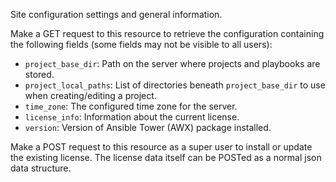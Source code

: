 Site configuration settings and general information.

Make a GET request to this resource to retrieve the configuration containing
the following fields (some fields may not be visible to all users):

* `project_base_dir`: Path on the server where projects and playbooks are \
  stored.
* `project_local_paths`: List of directories beneath `project_base_dir` to
  use when creating/editing a project.
* `time_zone`: The configured time zone for the server.
* `license_info`: Information about the current license.
* `version`: Version of Ansible Tower (AWX) package installed.

Make a POST request to this resource as a super user to install or update the
existing license.  The license data itself can be POSTed as a normal json data
structure.